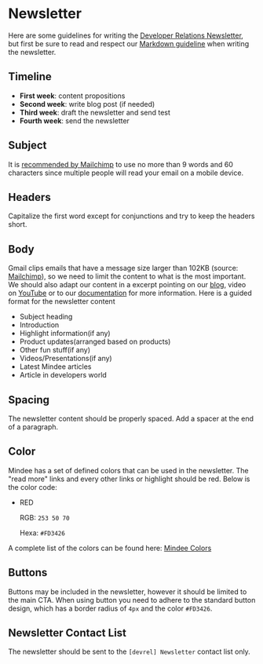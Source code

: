 # Newsletter
Here are some guidelines for writing the [Developer Relations Newsletter](../newsletter/README.md), but first be sure to read and respect our [Markdown guideline](markdown.md) when writing the newsletter.

## Timeline
- **First week**: content propositions
- **Second week**: write blog post (if needed)
- **Third week**: draft the newsletter and send test
- **Fourth week**: send the newsletter


## Subject
It is [recommended by Mailchimp](https://mailchimp.com/help/best-practices-for-email-subject-lines/) to use no more than 9 words and 60 characters since multiple people will read your email on a mobile device.

## Headers
Capitalize the first word except for conjunctions and try to keep the headers short.

## Body
Gmail clips emails that have a message size larger than 102KB (source: [Mailchimp](https://mailchimp.com/help/gmail-is-clipping-my-email/)), so we need to limit the content to what is the most important. We should also adapt our content in a excerpt pointing on our [blog](https://blog.mindee.com), video on [YouTube](https://www.youtube.com/channel/UCXcb0H4P81RqvvvFfWdszoA) or to our [documentation](https://developers.mindee.com/docs) for more information.
Here is a guided format for the newsletter content
- Subject heading
- Introduction
- Highlight information(if any)
- Product updates(arranged based on products)
- Other fun stuff(if any)
- Videos/Presentations(if any)
- Latest Mindee articles
- Article in developers world

## Spacing
The newsletter content should be properly spaced. Add a spacer at the end of a paragraph.

## Color
Mindee has a set of defined colors that can be used in the newsletter.  The "read more" links and every other links or highlight should be red. Below is the color code:
- RED
 
	RGB: `253 50 70`
  
	Hexa: `#FD3426`

A complete list of the colors can be found here: [Mindee Colors](https://docs.google.com/document/d/1Myb2dETLb4QcsVZU7hlKi4ZwSFNuKLN8nexG7Qs__Go/)

## Buttons
Buttons may be included in the newsletter, however it should be limited to the main CTA. When using button you need to adhere to the standard button design, which has a border radius of `4px` and the color `#FD3426`.

## Newsletter Contact List
The newsletter should be sent to the `[devrel] Newsletter` contact list only.
